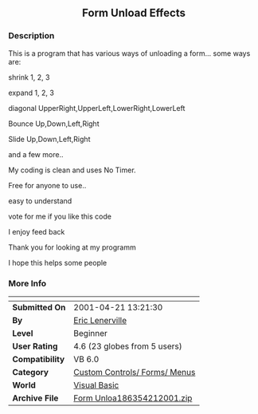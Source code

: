 ﻿<div align="center">

## Form Unload Effects


</div>

### Description

This is a program that has various ways of unloading a form... some ways are:

shrink 1, 2, 3

expand 1, 2, 3

diagonal UpperRight,UpperLeft,LowerRight,LowerLeft

Bounce Up,Down,Left,Right

Slide Up,Down,Left,Right

and a few more..

My coding is clean and uses No Timer.

Free for anyone to use..

easy to understand

vote for me if you like this code

I enjoy feed back

Thank you for looking at my programm

I hope this helps some people
 
### More Info
 


<span>             |<span>
---                |---
**Submitted On**   |2001-04-21 13:21:30
**By**             |[Eric Lenerville](https://github.com/Planet-Source-Code/PSCIndex/blob/master/ByAuthor/eric-lenerville.md)
**Level**          |Beginner
**User Rating**    |4.6 (23 globes from 5 users)
**Compatibility**  |VB 6\.0
**Category**       |[Custom Controls/ Forms/  Menus](https://github.com/Planet-Source-Code/PSCIndex/blob/master/ByCategory/custom-controls-forms-menus__1-4.md)
**World**          |[Visual Basic](https://github.com/Planet-Source-Code/PSCIndex/blob/master/ByWorld/visual-basic.md)
**Archive File**   |[Form Unloa186354212001\.zip](https://github.com/Planet-Source-Code/eric-lenerville-form-unload-effects__1-22576/archive/master.zip)








